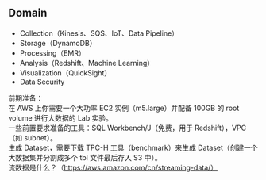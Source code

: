 ## Domain
* Collection（Kinesis、SQS、IoT、Data Pipeline）
* Storage（DynamoDB）
* Processing（EMR）
* Analysis（Redshift、Machine Learning）
* Visualization（QuickSight）
* Data Security
  
前期准备：  
在 AWS 上你需要一个大功率 EC2 实例（m5.large）并配备 100GB 的 root volume 进行大数据的 Lab 实验。  
一些前置要求准备的工具：SQL Workbench/J（免费，用于 Redshift），VPC（如 subnet）。  
生成 Dataset，需要下载 TPC-H 工具（benchmark）来生成 Dataset（创建一个大数据集并分割成多个 tbl 文件最后存入 S3 中）。  
流数据是什么？（https://aws.amazon.com/cn/streaming-data/）  
  
